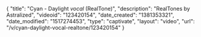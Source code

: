 {
    "title": "Cyan - Daylight _vocal_ (RealTone)",
    "description": "RealTones by Astralized",
    "videoid": "123420154",
    "date_created": "1381353321",
    "date_modified": "1517274453",
    "type": "captivate",
    "layout": "video",
    "url": "\/v\/cyan-daylight-vocal-realtone\/123420154"
}